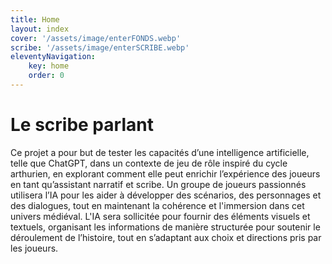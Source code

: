 ```yaml
---
title: Home
layout: index
cover: '/assets/image/enterFONDS.webp'
scribe: '/assets/image/enterSCRIBE.webp'
eleventyNavigation:
    key: home
    order: 0
---
```


# Le scribe parlant
Ce projet a pour but de tester les capacités d’une
intelligence artificielle, telle que
ChatGPT, dans un contexte de jeu de rôle inspiré du
cycle arthurien, en
explorant comment elle peut enrichir l’expérience
des joueurs en tant qu’assistant
narratif et scribe. Un groupe de joueurs passionnés
utilisera l’IA pour les aider
à développer des scénarios, des personnages et des
dialogues, tout en maintenant la
cohérence et l'immersion dans cet univers médiéval.
L'IA sera sollicitée pour
fournir des éléments visuels et textuels,
organisant les informations de manière
structurée pour soutenir le déroulement de
l’histoire, tout en s’adaptant aux choix
et directions pris par les joueurs.